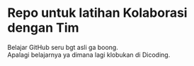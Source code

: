 # Repo untuk latihan Kolaborasi dengan Tim
Belajar GitHub seru bgt asli ga boong.<br>
Apalagi belajarnya ya dimana lagi klobukan di Dicoding.

